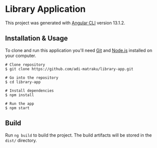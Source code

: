 # Library Application

This project was generated with [Angular CLI](https://github.com/angular/angular-cli) version 13.1.2.

## Installation & Usage
To clone and run this application you'll need [Git](https://git-scm.com/downloads) and [Node.js](https://nodejs.org/en/) installed on your computer.

```
# Clone repository
$ git clone https://github.com/adi-matraku/library-app.git

# Go into the repository
$ cd library-app

# Install dependencies
$ npm install

# Run the app
$ npm start
```

## Build

Run `ng build` to build the project. The build artifacts will be stored in the `dist/` directory.
